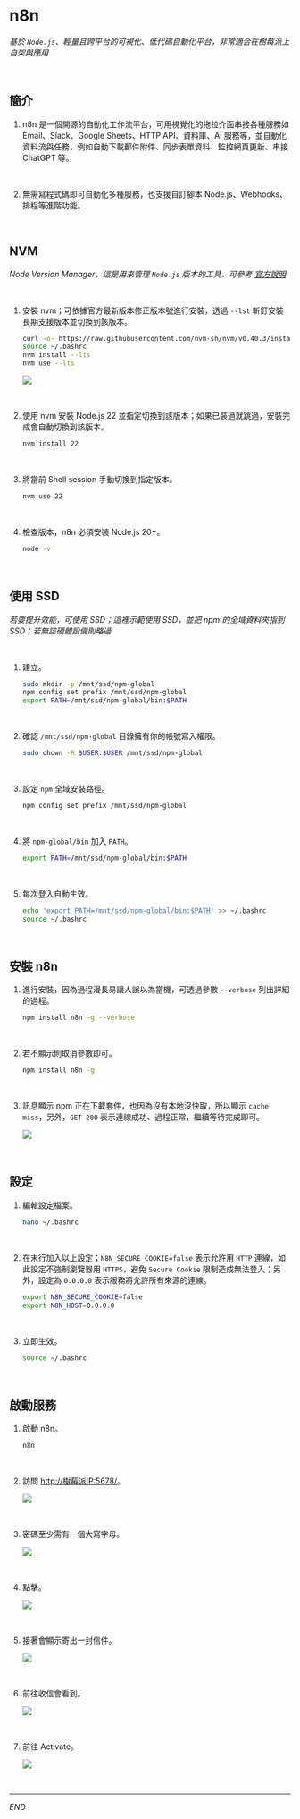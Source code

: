 # n8n

_基於 `Node.js`、輕量且跨平台的可視化、低代碼自動化平台，非常適合在樹莓派上自架與應用_

<br>

## 簡介

1. n8n 是一個開源的自動化工作流平台，可用視覺化的拖拉介面串接各種服務如 Email、Slack、Google Sheets、HTTP API、資料庫、AI 服務等，並自動化資料流與任務，例如自動下載郵件附件、同步表單資料、監控網頁更新、串接 ChatGPT 等。

<br>

2. 無需寫程式碼即可自動化多種服務，也支援自訂腳本 Node.js、Webhooks、排程等進階功能。

<br>

## NVM

_Node Version Manager，這是用來管理 `Node.js` 版本的工具，可參考 [官方說明](https://github.com/nvm-sh/nvm#installing-and-updating)_

<br>

1. 安裝 nvm；可依據官方最新版本修正版本號進行安裝，透過 `--lst` 斬釘安裝長期支援版本並切換到該版本。

    ```bash
    curl -o- https://raw.githubusercontent.com/nvm-sh/nvm/v0.40.3/install.sh | bash
    source ~/.bashrc
    nvm install --lts
    nvm use --lts
    ```

    ![](images/img_02.png)

<br>

2. 使用 nvm 安裝 Node.js 22 並指定切換到該版本；如果已裝過就跳過，安裝完成會自動切換到該版本。

    ```bash
    nvm install 22
    ```

<br>

3. 將當前 Shell session 手動切換到指定版本。

    ```bash
    nvm use 22
    ```

<br>

4. 檢查版本，n8n 必須安裝 Node.js 20+。

    ```bash
    node -v
    ```

<br>

## 使用 SSD

_若要提升效能，可使用 SSD；這裡示範使用 SSD，並把 npm 的全域資料夾指到 SSD；若無該硬體設備則略過_

<br>

1. 建立。

    ```bash
    sudo mkdir -p /mnt/ssd/npm-global
    npm config set prefix /mnt/ssd/npm-global
    export PATH=/mnt/ssd/npm-global/bin:$PATH
    ```

<br>

2. 確認 `/mnt/ssd/npm-global` 目錄擁有你的帳號寫入權限。

    ```bash
    sudo chown -R $USER:$USER /mnt/ssd/npm-global
    ```

<br>

3. 設定 `npm` 全域安裝路徑。

    ```bash
    npm config set prefix /mnt/ssd/npm-global
    ```

<br>

4. 將 `npm-global/bin` 加入 `PATH`。

    ```bash
    export PATH=/mnt/ssd/npm-global/bin:$PATH
    ```

<br>

5. 每次登入自動生效。

    ```bash
    echo 'export PATH=/mnt/ssd/npm-global/bin:$PATH' >> ~/.bashrc
    source ~/.bashrc
    ```

<br>

## 安裝 n8n

1. 進行安裝，因為過程漫長易讓人誤以為當機，可透過參數 `--verbose` 列出詳細的過程。

    ```bash
    npm install n8n -g --verbose
    ```

<br>

2. 若不顯示則取消參數即可。

    ```bash
    npm install n8n -g
    ```

<br>

3. 訊息顯示 npm 正在下載套件，也因為沒有本地沒快取，所以顯示 `cache miss`，另外，`GET 200` 表示連線成功、過程正常，繼續等待完成即可。

    ![](images/img_01.png)

<br>

## 設定

1. 編輯設定檔案。

    ```bash
    nano ~/.bashrc
    ```

<br>

2. 在末行加入以上設定；`N8N_SECURE_COOKIE=false` 表示允許用 `HTTP` 連線，如此設定不強制瀏覽器用 `HTTPS`，避免 `Secure Cookie` 限制造成無法登入；另外，設定為 `0.0.0.0` 表示服務將允許所有來源的連線。

    ```bash
    export N8N_SECURE_COOKIE=false
    export N8N_HOST=0.0.0.0
    ```

<br>

3. 立即生效。

    ```bash
    source ~/.bashrc
    ```

<br>

## 啟動服務

1. 啟動 n8n。

    ```bash
    n8n
    ```

<br>

2. 訪問 [http://樹莓派IP:5678/](http://樹莓派IP:5678/)。

    ![](images/img_03.png)

<br>

3. 密碼至少需有一個大寫字母。

    ![](images/img_21.png)

<br>

4. 點擊。

    ![](images/img_04.png)

<br>

5. 接著會顯示寄出一封信件。

    ![](images/img_22.png)

<br>

6. 前往收信會看到。

    ![](images/img_23.png)

<br>

7. 前往 Activate。

    ![](images/img_24.png)

<br>

___

_END_